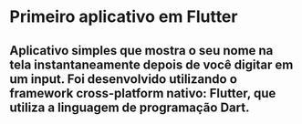 # Primeiro aplicativo em Flutter
## Aplicativo simples que mostra o seu nome na tela instantaneamente depois de você digitar em um input. Foi desenvolvido utilizando o framework cross-platform nativo: Flutter, que utiliza a linguagem de programação Dart.
